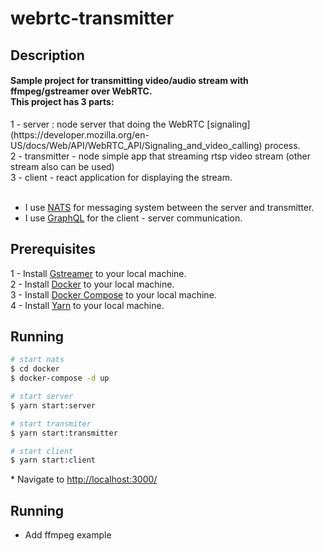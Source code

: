 
# webrtc-transmitter

## Description
<a></a>
<H4>
Sample project for transmitting video/audio stream with ffmpeg/gstreamer over WebRTC.
<br>
This project has 3 parts:
</H4>
1 - server : node server that doing the WebRTC [signaling](https://developer.mozilla.org/en-US/docs/Web/API/WebRTC_API/Signaling_and_video_calling) process.
<br>
2 - transmitter - node simple app that streaming rtsp video stream (other stream also can be used)
<br> 
3 - client - react application for displaying the stream.
<br>
<br>

 * I use [NATS](https://nats.io/) for messaging system between the server and transmitter. 
 * I use [GraphQL](https://graphql.org/) for the client - server communication.

## Prerequisites

1 - Install [Gstreamer](http://www.ffmpeg.org/) to your local machine.
<br>
2 - Install [Docker](https://www.docker.com/get-started) to your local machine.
<br>
3 - Install [Docker Compose](https://docs.docker.com/compose/install/) to your local machine.
<br>
4 - Install [Yarn](https://classic.yarnpkg.com/en/docs/install#mac-stable) to your local machine.

## Running

```bash
# start nats 
$ cd docker 
$ docker-compose -d up

# start server 
$ yarn start:server

# start transmiter 
$ yarn start:transmitter

# start client 
$ yarn start:client

```
<p>
 * Navigate to <a href="http://localhost:3000/">http://localhost:3000/</a>
</p>

## Running
* Add ffmpeg example

